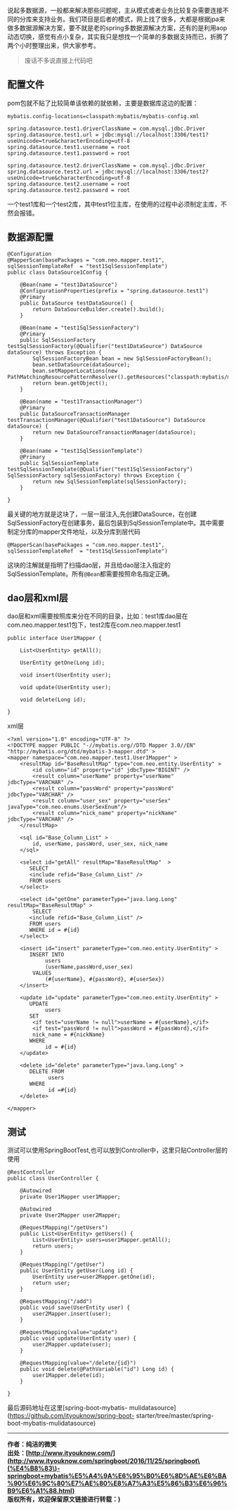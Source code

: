 说起多数据源，一般都来解决那些问题呢，主从模式或者业务比较复杂需要连接不同的分库来支持业务。我们项目是后者的模式，网上找了很多，大都是根据jpa来做多数据源解决方案，要不就是老的spring多数据源解决方案，还有的是利用aop动态切换，感觉有点小复杂，其实我只是想找一个简单的多数据支持而已，折腾了两个小时整理出来，供大家参考。

> 废话不多说直接上代码吧

## 配置文件

pom包就不贴了比较简单该依赖的就依赖，主要是数据库这边的配置：

    
    
    mybatis.config-locations=classpath:mybatis/mybatis-config.xml
    
    spring.datasource.test1.driverClassName = com.mysql.jdbc.Driver
    spring.datasource.test1.url = jdbc:mysql://localhost:3306/test1?useUnicode=true&characterEncoding=utf-8
    spring.datasource.test1.username = root
    spring.datasource.test1.password = root
    
    spring.datasource.test2.driverClassName = com.mysql.jdbc.Driver
    spring.datasource.test2.url = jdbc:mysql://localhost:3306/test2?useUnicode=true&characterEncoding=utf-8
    spring.datasource.test2.username = root
    spring.datasource.test2.password = root

一个test1库和一个test2库，其中test1位主库，在使用的过程中必须制定主库，不然会报错。

## 数据源配置

    
    
    @Configuration
    @MapperScan(basePackages = "com.neo.mapper.test1", sqlSessionTemplateRef  = "test1SqlSessionTemplate")
    public class DataSource1Config {
    
        @Bean(name = "test1DataSource")
        @ConfigurationProperties(prefix = "spring.datasource.test1")
        @Primary
        public DataSource testDataSource() {
            return DataSourceBuilder.create().build();
        }
    
        @Bean(name = "test1SqlSessionFactory")
        @Primary
        public SqlSessionFactory testSqlSessionFactory(@Qualifier("test1DataSource") DataSource dataSource) throws Exception {
            SqlSessionFactoryBean bean = new SqlSessionFactoryBean();
            bean.setDataSource(dataSource);
            bean.setMapperLocations(new PathMatchingResourcePatternResolver().getResources("classpath:mybatis/mapper/test1/*.xml"));
            return bean.getObject();
        }
    
        @Bean(name = "test1TransactionManager")
        @Primary
        public DataSourceTransactionManager testTransactionManager(@Qualifier("test1DataSource") DataSource dataSource) {
            return new DataSourceTransactionManager(dataSource);
        }
    
        @Bean(name = "test1SqlSessionTemplate")
        @Primary
        public SqlSessionTemplate testSqlSessionTemplate(@Qualifier("test1SqlSessionFactory") SqlSessionFactory sqlSessionFactory) throws Exception {
            return new SqlSessionTemplate(sqlSessionFactory);
        }
    
    }

最关键的地方就是这块了，一层一层注入,先创建DataSource，在创建SqlSessionFactory在创建事务，最后包装到SqlSessionTemplate中。其中需要制定分库的mapper文件地址，以及分库到层代码

    
    
    @MapperScan(basePackages = "com.neo.mapper.test1", sqlSessionTemplateRef  = "test1SqlSessionTemplate")

这块的注解就是指明了扫描dao层，并且给dao层注入指定的SqlSessionTemplate。所有`@Bean`都需要按照命名指定正确。

## dao层和xml层

dao层和xml需要按照库来分在不同的目录，比如：test1库dao层在com.neo.mapper.test1包下，test2库在com.neo.mapper.test1

    
    
    public interface User1Mapper {
        
        List<UserEntity> getAll();
        
        UserEntity getOne(Long id);
    
        void insert(UserEntity user);
    
        void update(UserEntity user);
    
        void delete(Long id);
    
    }

xml层

    
    
    <?xml version="1.0" encoding="UTF-8" ?>
    <!DOCTYPE mapper PUBLIC "-//mybatis.org//DTD Mapper 3.0//EN" "http://mybatis.org/dtd/mybatis-3-mapper.dtd" >
    <mapper namespace="com.neo.mapper.test1.User1Mapper" >
        <resultMap id="BaseResultMap" type="com.neo.entity.UserEntity" >
            <id column="id" property="id" jdbcType="BIGINT" />
            <result column="userName" property="userName" jdbcType="VARCHAR" />
            <result column="passWord" property="passWord" jdbcType="VARCHAR" />
            <result column="user_sex" property="userSex" javaType="com.neo.enums.UserSexEnum"/>
            <result column="nick_name" property="nickName" jdbcType="VARCHAR" />
        </resultMap>
        
        <sql id="Base_Column_List" >
            id, userName, passWord, user_sex, nick_name
        </sql>
    
        <select id="getAll" resultMap="BaseResultMap"  >
           SELECT 
           <include refid="Base_Column_List" />
           FROM users
        </select>
    
        <select id="getOne" parameterType="java.lang.Long" resultMap="BaseResultMap" >
            SELECT 
           <include refid="Base_Column_List" />
           FROM users
           WHERE id = #{id}
        </select>
    
        <insert id="insert" parameterType="com.neo.entity.UserEntity" >
           INSERT INTO 
                users
                (userName,passWord,user_sex) 
            VALUES
                (#{userName}, #{passWord}, #{userSex})
        </insert>
        
        <update id="update" parameterType="com.neo.entity.UserEntity" >
           UPDATE 
                users 
           SET 
            <if test="userName != null">userName = #{userName},</if>
            <if test="passWord != null">passWord = #{passWord},</if>
            nick_name = #{nickName}
           WHERE 
                id = #{id}
        </update>
        
        <delete id="delete" parameterType="java.lang.Long" >
           DELETE FROM
                 users 
           WHERE 
                 id =#{id}
        </delete>
    
    </mapper>

## 测试

测试可以使用SpringBootTest,也可以放到Controller中，这里只贴Controller层的使用

    
    
    @RestController
    public class UserController {
    
        @Autowired
        private User1Mapper user1Mapper;
    
        @Autowired
        private User2Mapper user2Mapper;
        
        @RequestMapping("/getUsers")
        public List<UserEntity> getUsers() {
            List<UserEntity> users=user1Mapper.getAll();
            return users;
        }
        
        @RequestMapping("/getUser")
        public UserEntity getUser(Long id) {
            UserEntity user=user2Mapper.getOne(id);
            return user;
        }
        
        @RequestMapping("/add")
        public void save(UserEntity user) {
            user2Mapper.insert(user);
        }
        
        @RequestMapping(value="update")
        public void update(UserEntity user) {
            user2Mapper.update(user);
        }
        
        @RequestMapping(value="/delete/{id}")
        public void delete(@PathVariable("id") Long id) {
            user1Mapper.delete(id);
        }
        
    }

最后源码地址在这里[spring-boot-mybatis-
mulidatasource](https://github.com/ityouknow/spring-boot-
starter/tree/master/spring-boot-mybatis-mulidatasource)

* * *

**作者：纯洁的微笑**  
**出处：[http://www.ityouknow.com/](http://www.ityouknow.com/springboot/2016/11/25/springboot\(%E4%B8%83\)-springboot+mybatis%E5%A4%9A%E6%95%B0%E6%8D%AE%E6%BA%90%E6%9C%80%E7%AE%80%E8%A7%A3%E5%86%B3%E6%96%B9%E6%A1%88.html)**  
**版权所有，欢迎保留原文链接进行转载：)**

